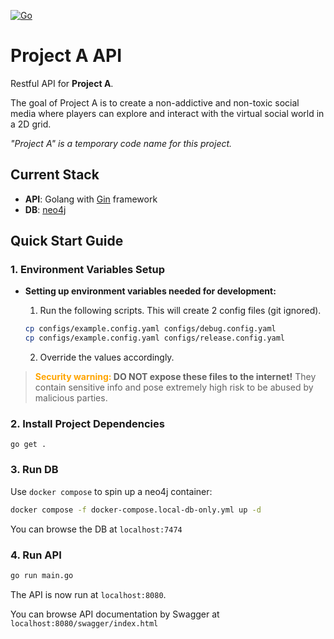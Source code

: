 [![Go](https://img.shields.io/badge/Go-v1.20-blue)](https://golang.org/)

# Project A API

Restful API for **Project A**.

The goal of Project A is to create a non-addictive and non-toxic social media where players can explore and interact with the virtual social world in a 2D grid.

_"Project A" is a temporary code name for this project._

## Current Stack

- **API**: Golang with [Gin](https://gin-gonic.com/) framework
- **DB**: [neo4j](https://neo4j.com/)

## Quick Start Guide

### 1. Environment Variables Setup

- **Setting up environment variables needed for development:**

  1.  Run the following scripts. This will create 2 config files (git ignored).

  ```sh
  cp configs/example.config.yaml configs/debug.config.yaml
  cp configs/example.config.yaml configs/release.config.yaml
  ```

  2. Override the values accordingly.

> <span style="color:orange">**Security warning:</span> DO NOT expose these files to the internet!** They contain sensitive info and pose extremely high risk to be abused by malicious parties.

### 2. Install Project Dependencies

```
go get .
```

### 3. Run DB

Use `docker compose` to spin up a neo4j container:

```sh
docker compose -f docker-compose.local-db-only.yml up -d
```

You can browse the DB at `localhost:7474`

### 4. Run API

```sh
go run main.go
```

The API is now run at `localhost:8080`.

You can browse API documentation by Swagger at `localhost:8080/swagger/index.html`
